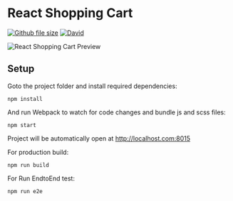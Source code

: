 # React Shopping Cart


[![Github file size](https://img.shields.io/github/size/webcaetano/craft/build/phaser-craft.min.js.svg)](https://github.com/sivadass/react-shopping-cart) [![David](https://img.shields.io/david/expressjs/express.svg)](https://github.com/sivadass/react-shopping-cart)

![React Shopping Cart Preview](https://res.cloudinary.com/sivadass/image/upload/v1494752103/gifs/react-shopping-cart.gif)

## Setup

Goto the project folder and install required dependencies:

```
npm install
```

And run Webpack to watch for code changes and bundle js and scss files:

```
npm start
```

Project will be automatically open at http://localhost.com:8015


For production build:

```
npm run build
```

For Run EndtoEnd test:
```
npm run e2e
```
